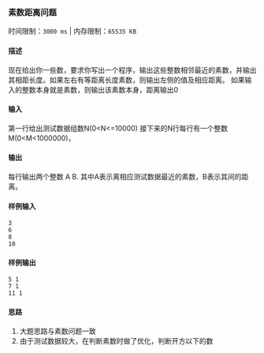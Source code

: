 ### 素数距离问题

时间限制：`3000 ms`  |  内存限制：`65535 KB`

#### 描述
现在给出你一些数，要求你写出一个程序，输出这些整数相邻最近的素数，并输出其相距长度。如果左右有等距离长度素数，则输出左侧的值及相应距离。
如果输入的整数本身就是素数，则输出该素数本身，距离输出0

#### 输入
第一行给出测试数据组数N(0<N<=10000)
接下来的N行每行有一个整数M(0<M<1000000)，

#### 输出
每行输出两个整数 A B.
其中A表示离相应测试数据最近的素数，B表示其间的距离。

#### 样例输入
```
3
6
8
10
```

#### 样例输出
```
5 1
7 1
11 1
```

#### 思路

1. 大题思路与素数问题一致
2. 由于测试数据较大，在判断素数时做了优化，判断开方以下的数